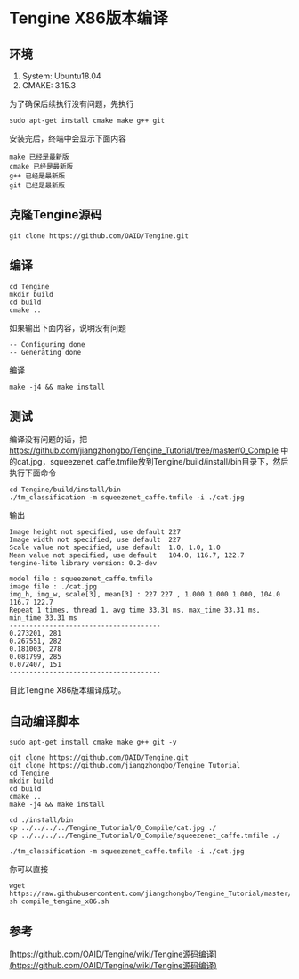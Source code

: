 # Tengine X86版本编译

## 环境
1. System: Ubuntu18.04
2. CMAKE: 3.15.3

为了确保后续执行没有问题，先执行
```
sudo apt-get install cmake make g++ git
```
安装完后，终端中会显示下面内容
```
make 已经是最新版
cmake 已经是最新版
g++ 已经是最新版
git 已经是最新版
```
## 克隆Tengine源码

```
git clone https://github.com/OAID/Tengine.git
```

## 编译

```
cd Tengine
mkdir build 
cd build
cmake ..
```
如果输出下面内容，说明没有问题
```
-- Configuring done
-- Generating done
```
编译
```
make -j4 && make install
```

## 测试

编译没有问题的话，把 https://github.com/jiangzhongbo/Tengine_Tutorial/tree/master/0_Compile 中的cat.jpg，squeezenet_caffe.tmfile放到Tengine/build/install/bin目录下，然后执行下面命令
```
cd Tengine/build/install/bin
./tm_classification -m squeezenet_caffe.tmfile -i ./cat.jpg
```
输出
```
Image height not specified, use default 227
Image width not specified, use default  227
Scale value not specified, use default  1.0, 1.0, 1.0
Mean value not specified, use default   104.0, 116.7, 122.7
tengine-lite library version: 0.2-dev

model file : squeezenet_caffe.tmfile
image file : ./cat.jpg
img_h, img_w, scale[3], mean[3] : 227 227 , 1.000 1.000 1.000, 104.0 116.7 122.7
Repeat 1 times, thread 1, avg time 33.31 ms, max_time 33.31 ms, min_time 33.31 ms
--------------------------------------
0.273201, 281
0.267551, 282
0.181003, 278
0.081799, 285
0.072407, 151
--------------------------------------
```
自此Tengine X86版本编译成功。

## 自动编译脚本

```
sudo apt-get install cmake make g++ git -y

git clone https://github.com/OAID/Tengine.git
git clone https://github.com/jiangzhongbo/Tengine_Tutorial
cd Tengine
mkdir build 
cd build
cmake ..
make -j4 && make install

cd ./install/bin
cp ../../../../Tengine_Tutorial/0_Compile/cat.jpg ./
cp ../../../../Tengine_Tutorial/0_Compile/squeezenet_caffe.tmfile ./

./tm_classification -m squeezenet_caffe.tmfile -i ./cat.jpg
```
你可以直接
```
wget https://raw.githubusercontent.com/jiangzhongbo/Tengine_Tutorial/master/0_Compile/compile_tengine_x86.sh
sh compile_tengine_x86.sh
```

## 参考

[https://github.com/OAID/Tengine/wiki/Tengine源码编译](https://github.com/OAID/Tengine/wiki/Tengine源码编译)